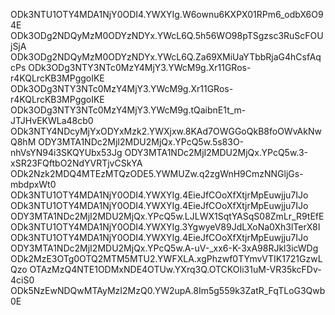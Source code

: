 ODk3NTU1OTY4MDA1NjY0ODI4.YWXYIg.W6ownu6KXPX01RPm6_odbX6O94E
ODk3ODg2NDQyMzM0ODYzNDYx.YWcL6Q.5h56WO98pTSgzsc3RuScFOUjSjA
ODk3ODg2NDQyMzM0ODYzNDYx.YWcL6Q.Za69XMiUaYTbbRjaG4hCsfAqcPs
ODk3ODg3NTY3NTc0MzY4MjY3.YWcM9g.Xr11GRos-r4KQLrcKB3MPggoIKE
ODk3ODg3NTY3NTc0MzY4MjY3.YWcM9g.Xr11GRos-r4KQLrcKB3MPggoIKE
ODk3ODg3NTY3NTc0MzY4MjY3.YWcM9g.tQaibnE1t_m-JTJHvEKWLa48cb0
ODk3NTY4NDcyMjYxODYxMzk2.YWXjxw.8KAd7OWGGoQkB8foOWvAkNwQ8hM
ODY3MTA1NDc2MjI2MDU2MjQx.YPcQ5w.5s83O-nhVsYN94i3SKQYUbx53Jg
ODY3MTA1NDc2MjI2MDU2MjQx.YPcQ5w.3-xSR23FQftbO2NdYVRTjvCSkYA
ODk2Nzk2MDQ4MTEzMTQzODE5.YWMUZw.q2zgWnH9CmzNNGljGs-mbdpxWt0
ODk3NTU1OTY4MDA1NjY0ODI4.YWXYIg.4EieJfCOoXfXtjrMpEuwjju7IJo
ODk3NTU1OTY4MDA1NjY0ODI4.YWXYIg.4EieJfCOoXfXtjrMpEuwjju7IJo
ODY3MTA1NDc2MjI2MDU2MjQx.YPcQ5w.LJLWX1SqtYASqS08ZmLr_R9tEfE
ODk3NTU1OTY4MDA1NjY0ODI4.YWXYIg.3YgwyeV89JdLXoNa0Xh3lTerX8I
ODk3NTU1OTY4MDA1NjY0ODI4.YWXYIg.4EieJfCOoXfXtjrMpEuwjju7IJo
ODY3MTA1NDc2MjI2MDU2MjQx.YPcQ5w.A-uV-_xx6-K-3xA98RJkl3icWDg
ODk2MzE3OTg0OTQ2MTM5MTU2.YWFXLA.xgPhzwf0TYmvVTIK1721GzwLQzo
OTAzMzQ4NTE1ODMxNDE4OTUw.YXrq3Q.OTCKOIi31uM-VR35kcFDv-4ciS0
ODk5NzEwNDQwMTAyMzI2MzQ0.YW2upA.8Im5g559k3ZatR_FqTLoG3Qwb0E
